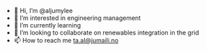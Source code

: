 - 👋 Hi, I’m @aljumylee
- 👀 I’m interested in engineering management
- 🌱 I’m currently learning 
- 💞️ I’m looking to collaborate on renewables integration in the grid
- 📫 How to reach me ta.al@jumaili.no

<!---
aljumylee/aljumylee is a ✨ special ✨ repository because its `README.md` (this file) appears on your GitHub profile.
You can click the Preview link to take a look at your changes.
--->
